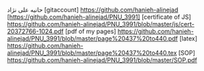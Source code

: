 حانیه علی نژاد
[gitaccount] https://github.com/hanieh-alinejad
[https://github.com/hanieh-alinejad/PNU_3991]
[certificate of JS] https://github.com/hanieh-alinejad/PNU_3991/blob/master/js/cert-20372766-1024.pdf
[pdf of my pages] https://github.com/hanieh-alinejad/PNU_3991/blob/master/page%20437%20to440.pdf
[latex] https://github.com/hanieh-alinejad/PNU_3991/blob/master/page%20437%20to440.tex
[SOP] https://github.com/hanieh-alinejad/PNU_3991/blob/master/SOP.pdf
